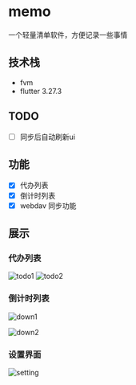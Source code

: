 # memo

一个轻量清单软件，方便记录一些事情

## 技术栈

- fvm
- flutter 3.27.3

## TODO

- [ ] 同步后自动刷新ui

## 功能

- [x] 代办列表
- [x] 倒计时列表
- [x] webdav 同步功能

## 展示

### 代办列表

![todo1](docs/imgs/todo1.png)
![todo2](docs/imgs/todo1.png)

### 倒计时列表

![down1](docs/imgs/down1.png)

![down2](docs/imgs/down2.png)

### 设置界面

![setting](docs/imgs/setting.png)
